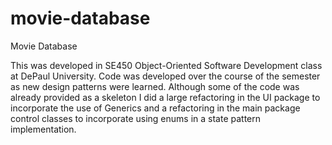 # movie-database
Movie Database

This was developed in SE450 Object-Oriented Software Development class at DePaul University. 
Code was developed over the course of the semester as new design patterns were learned. Although some of the code 
was already provided as a skeleton I did a large refactoring in the UI package to incorporate the use of Generics and a refactoring 
in the main package control classes to incorporate using enums in a state pattern implementation.

